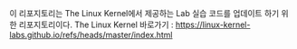 이 리포지토리는 The Linux Kernel에서 제공하는 Lab 실습 코드를 업데이트 하기 위한 리포지토리이다.
The Linux Kernel 바로가기 :
https://linux-kernel-labs.github.io/refs/heads/master/index.html

